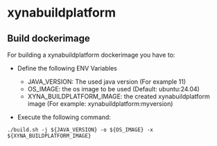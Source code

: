 # xynabuildplatform

## Build dockerimage
For building a xynabuildplatform dockerimage you have to:
* Define the following ENV Variables
  * JAVA_VERSION: The used java version (For example 11)
  * OS_IMAGE: the os image to be used (Default: ubuntu:24.04)
  * XYNA_BUILDPLATFORM_IMAGE: the created xynabuildplatform image (For example: xynabuildplatform:myversion)

* Execute the following command:

```
./build.sh -j ${JAVA_VERSION} -o ${OS_IMAGE} -x ${XYNA_BUILDPLATFORM_IMAGE}
```
